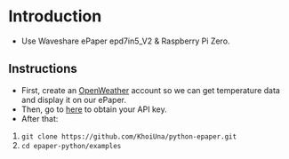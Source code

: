 # Introduction

- Use Waveshare ePaper epd7in5_V2 & Raspberry Pi Zero.

## Instructions

- First, create an [OpenWeather](https://openweathermap.org/) account so we can get temperature data and display it on our ePaper.
- Then, go to [here](https://home.openweathermap.org/api_keys) to obtain your API key.
- After that:

1. `git clone https://github.com/KhoiUna/python-epaper.git`
2. `cd epaper-python/examples`
